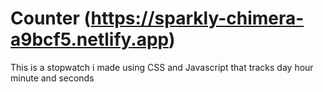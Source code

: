 # Counter (https://sparkly-chimera-a9bcf5.netlify.app)
This is a stopwatch i made using CSS and Javascript that tracks day hour minute and seconds

